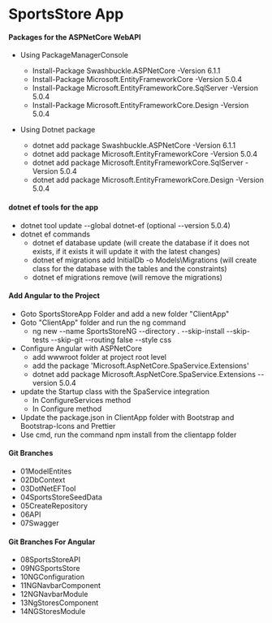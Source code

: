 # SportsStore App

#### Packages for the ASPNetCore WebAPI

- Using PackageManagerConsole
  - Install-Package Swashbuckle.ASPNetCore -Version 6.1.1
  - Install-Package Microsoft.EntityFrameworkCore -Version 5.0.4
  - Install-Package Microsoft.EntityFrameworkCore.SqlServer -Version 5.0.4
  - Install-Package Microsoft.EntityFrameworkCore.Design -Version 5.0.4


- Using Dotnet package
  - dotnet add package Swashbuckle.ASPNetCore -Version 6.1.1
  - dotnet add package Microsoft.EntityFrameworkCore -Version 5.0.4
  - dotnet add package Microsoft.EntityFrameworkCore.SqlServer -Version 5.0.4
  - dotnet add package Microsoft.EntityFrameworkCore.Design -Version 5.0.4

#### dotnet ef tools for the app

- dotnet tool update --global dotnet-ef (optional --version 5.0.4)
- dotnet ef commands
  - dotnet ef database update (will create the database if it does not exists, if it exists it will update it with the latest changes)
  - dotnet ef migrations add InitialDb -o Models\Migrations (will create class for the database with the tables and the constraints)
  - dotnet ef migrations remove (will remove the migrations)

#### Add Angular to the Project

- Goto SportsStoreApp Folder and add a new folder "ClientApp"
- Goto "ClientApp" folder and run the ng command
  - ng new --name SportsStoreNG --directory . --skip-install --skip-tests --skip-git --routing false --style css
- Configure Angular with ASPNetCore
  - add wwwroot folder at project root level
  - add the package 'Microsoft.AspNetCore.SpaService.Extensions'
  - dotnet add package Microsoft.AspNetCore.SpaService.Extensions --version 5.0.4
- update the Startup class with the SpaService integration
  - In ConfigureServices method
  - In Configure method
- Update the package.json in ClientApp folder with Bootstrap and Bootstrap-Icons and Prettier
- Use cmd, run the command npm install from the clientapp folder

#### Git Branches

- 01ModelEntites
- 02DbContext
- 03DotNetEFTool
- 04SportsStoreSeedData
- 05CreateRepository
- 06API
- 07Swagger

#### Git Branches For Angular

- 08SportsStoreAPI
- 09NGSportsStore
- 10NGConfiguration
- 11NGNavbarComponent
- 12NGNavbarModule
- 13NgStoresComponent
- 14NGStoresModule